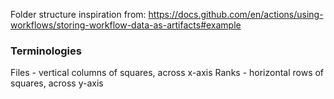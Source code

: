 Folder structure inspiration from: https://docs.github.com/en/actions/using-workflows/storing-workflow-data-as-artifacts#example

### Terminologies
Files - vertical columns of squares, across x-axis
Ranks - horizontal rows of squares, across y-axis
